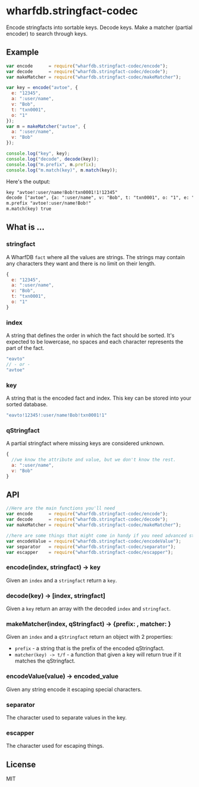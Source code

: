 # wharfdb.stringfact-codec
Encode stringfacts into sortable keys. Decode keys. Make a matcher (partial encoder) to search through keys.

## Example
```js
var encode      = require("wharfdb.stringfact-codec/encode");
var decode      = require("wharfdb.stringfact-codec/decode");
var makeMatcher = require("wharfdb.stringfact-codec/makeMatcher");

var key = encode("avtoe", {
  e: "12345",
  a: ":user/name",
  v: "Bob",
  t: "txn0001",
  o: "1"
});
var m = makeMatcher("avtoe", {
  a: ":user/name",
  v: "Bob"
});

console.log("key", key);
console.log("decode", decode(key));
console.log("m.prefix", m.prefix);
console.log("m.match(key)", m.match(key));
```
Here's the output:
```txt
key "avtoe!:user/name!Bob!txn0001!1!12345"
decode ["avtoe", {a: ":user/name", v: "Bob", t: "txn0001", o: "1", e: "12345"}]
m.prefix "avtoe!:user/name!Bob!"
m.match(key) true
```

## What is ...
### stringfact
A WharfDB `fact` where all the values are strings. The strings may contain any characters they want and there is no limit on their length.
```js
{
  e: "12345",
  a: ":user/name",
  v: "Bob",
  t: "txn0001",
  o: "1"
}
```

### index
A string that defines the order in which the fact should be sorted. It's expected to be lowercase, no spaces and each character represents the part of the fact.
```js
"eavto"
// - or -
"avtoe"
```

### key
A string that is the encoded fact and index. This key can be stored into your sorted database.
```js
"eavto!12345!:user/name!Bob!txn0001!1"
```

### qStringfact
A partial stringfact where missing keys are considered unknown.
```js
{
  //we know the attribute and value, but we don't know the rest.
  a: ":user/name",
  v: "Bob"
}
```

## API
```js
//Here are the main functions you'll need
var encode      = require("wharfdb.stringfact-codec/encode");
var decode      = require("wharfdb.stringfact-codec/decode");
var makeMatcher = require("wharfdb.stringfact-codec/makeMatcher");

//here are some things that might come in handy if you need advanced stuff.
var encodeValue = require("wharfdb.stringfact-codec/encodeValue");
var separator   = require("wharfdb.stringfact-codec/separator");
var escapper    = require("wharfdb.stringfact-codec/escapper");
```

### encode(index, stringfact) -> key
Given an `index` and a `stringfact` return a `key`.

### decode(key) -> [index, stringfact]
Given a `key` return an array with the decoded `index` and `stringfact`.

### makeMatcher(index, qStringfact) -> {prefix: , matcher: }
Given an `index` and a `qStringfact` return an object with 2 properties:
 * `prefix` - a string that is the prefix of the encoded qStringfact.
 * `matcher(key) -> t/f` - a function that given a key will return true if it matches the qStringfact.

### encodeValue(value) -> encoded\_value
Given any string encode it escaping special characters.

### separator
The character used to separate values in the key.

### escapper
The character used for escaping things.

## License
MIT

